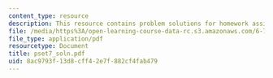```yaml
---
content_type: resource
description: This resource contains problem solutions for homework assignment 7.
file: /media/https%3A/open-learning-course-data-rc.s3.amazonaws.com/6-781j-submicrometer-and-nanometer-technology-spring-2006/8ac9793f13d8cff42e7f882cf4fab479_pset7_soln.pdf
file_type: application/pdf
resourcetype: Document
title: pset7_soln.pdf
uid: 8ac9793f-13d8-cff4-2e7f-882cf4fab479
---
```

